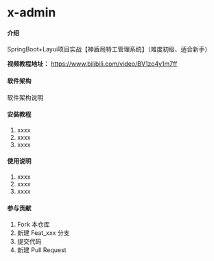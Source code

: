 # x-admin

#### 介绍
SpringBoot+Layui项目实战【神盾局特工管理系统】（难度初级、适合新手）

 **视频教程地址：** https://www.bilibili.com/video/BV1zo4y1m7ff

#### 软件架构
软件架构说明


#### 安装教程

1.  xxxx
2.  xxxx
3.  xxxx

#### 使用说明

1.  xxxx
2.  xxxx
3.  xxxx

#### 参与贡献

1.  Fork 本仓库
2.  新建 Feat_xxx 分支
3.  提交代码
4.  新建 Pull Request

